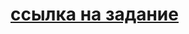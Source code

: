 # [ссылка на задание](https://github.com/netology-code/dj-homeworks/tree/drf/1.1-first-project/first_project)